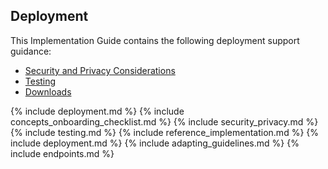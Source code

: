 
## Deployment
This Implementation Guide contains the following deployment support guidance:
    
<ul>
 <li><a href="security_privacy.html">Security and Privacy Considerations</a></li>
 <li><a href="testing.html">Testing</a></li>
 <li><a href="downloads.html">Downloads</a></li>
</ul>

{% include deployment.md %}
{% include concepts_onboarding_checklist.md %}
{% include security_privacy.md %}
{% include testing.md %} 
{% include reference_implementation.md %} 
{% include deployment.md %}
{% include adapting_guidelines.md %}
{% include endpoints.md %}





  
    
